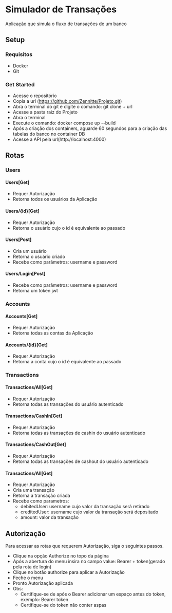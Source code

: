 
# Simulador de Transações

Aplicação que simula o fluxo de transações de um banco

## Setup
### Requisitos
- Docker
- Git
### Get Started
- Acesse o repositório
- Copia a url (https://github.com/Zennitte/Projeto.git)
- Abra o terminal do git e digite o comando: git clone + url
- Acesse a pasta raiz do Projeto
- Abra o terminal
- Execute o comando: docker compose up --build
- Após a criação dos containers, aguarde 60 segundos para a criação das tabelas do banco no container DB
- Acesse a API pela url(http://localhost:4000)
## Rotas
### Users
#### Users[Get]
- Requer Autorização
- Retorna todos os usuários da Aplicação
#### Users/{id}[Get]
- Requer Autorização
- Retorna o usuário cujo o id é equivalente ao passado
#### Users[Post]
- Cria um usuário
- Retorna o usuário criado
- Recebe como parâmetros: username e password
#### Users/Login[Post]
- Recebe como parâmetros: username e password
- Retorna um token jwt
### Accounts
#### Accounts[Get]
- Requer Autorização
- Retorna todas as contas da Aplicação
#### Accounts/{id}[Get]
- Requer Autorização
- Retorna a conta cujo o id é equivalente ao passado
### Transactions
#### Transactions/All[Get]
- Requer Autorização
- Retorna todas as transações do usuário autenticado
#### Transactions/CashIn[Get]
- Requer Autorização
- Retorna todas as transações de cashin do usuário autenticado
#### Transactions/CashOut[Get]
- Requer Autorização
- Retorna todas as transações de cashout do usuário autenticado
#### Transactions/All[Get]
- Requer Autorização
- Cria uma transação
- Retorna a transação criada
- Recebe como parametros: 
  - debitedUser: username cujo valor da transação será retirado
  - creditedUser: username cujo valor da transação será depositado
  - amount: valor da transação
## Autorização
Para acessar as rotas que requerem Autorização, siga o seguintes passos.
- Clique na opção Authorize no topo da página
- Após a abertura do menu insira no campo value: Bearer + token(gerado pela rota de login)
- Clique no botão authorize para aplicar a Autorização
- Feche o menu
- Pronto Autorização aplicada
- Obs: 
  - Certifique-se de após o Bearer adicionar um espaço antes do token, exemplo: Bearer token
  - Certifique-se do token não conter aspas